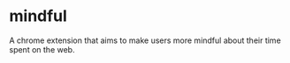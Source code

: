 # mindful

A chrome extension that aims to make users more mindful about their time spent on the web.
